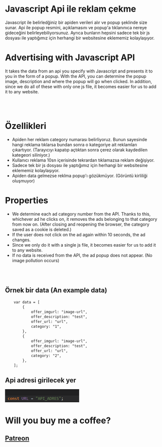 # Javascript Api ile reklam çekme

Javascript ile belirledğiniz bir apiden verileri alır ve popup şeklinde size sunar. Api ile popup resmini, açıklamasını ve popup'a tıklanınıca nereye gideceğini belirleyebiliyorsunuz. Ayrıca bunların hepsini sadece tek bir js dosyası ile yaptığımız için herhangi bir websitesine eklememiz kolaylaşıyor.

# Advertising with Javascript API

It takes the data from an api you specify with Javascript and presents it to you in the form of a popup. With the API, you can determine the popup image, description and where the popup will go when clicked. In addition, since we do all of these with only one js file, it becomes easier for us to add it to any website.

<br>
<br>

# Özellikleri

- Apiden her reklam category numarası belirliyoruz. Bunun sayesinde hangi reklama tıklarsa bundan sonra o kategoriye ait reklamları çıkartıyor. (Tarayıcıyı kapatıp açtıktan sonra çerez olarak kaydedilen kategeori siliniyor.)
- Kullanıcı reklama 10sn içerisinde tekrardan tıklamazsa reklam değişiyor.
- Sadece tek bir js dosyası ile yaptığımız için herhangi bir websitesine eklememiz kolaylaşıyor.
- Apiden data gelmezse reklma popup'ı gözükmüyor. (Görüntü kirliliği oluşmuyor)

# Properties

- We determine each ad category number from the API. Thanks to this, whichever ad he clicks on, it removes the ads belonging to that category from now on. (After closing and reopening the browser, the category saved as a cookie is deleted.)
- If the user does not click on the ad again within 10 seconds, the ad changes.
- Since we only do it with a single js file, it becomes easier for us to add it to any website.
- If no data is received from the API, the ad popup does not appear. (No image pollution occurs)

<br>
<br>

## Örnek bir data (An example data)

        var data = [
            {
                offer_imgurl: "image-url",
                offer_description: "test",
                offer_url: "url",
                category: "1",
            },
            {
                offer_imgurl: "image-url",
                offer_description: "test",
                offer_url: "url",
                category: "2",
            },
        ];

## Api adresi girilecek yer

![api adress](readme.png)

# Will you buy me a coffee?

## [Patreon](https://www.patreon.com/keremgunes)
